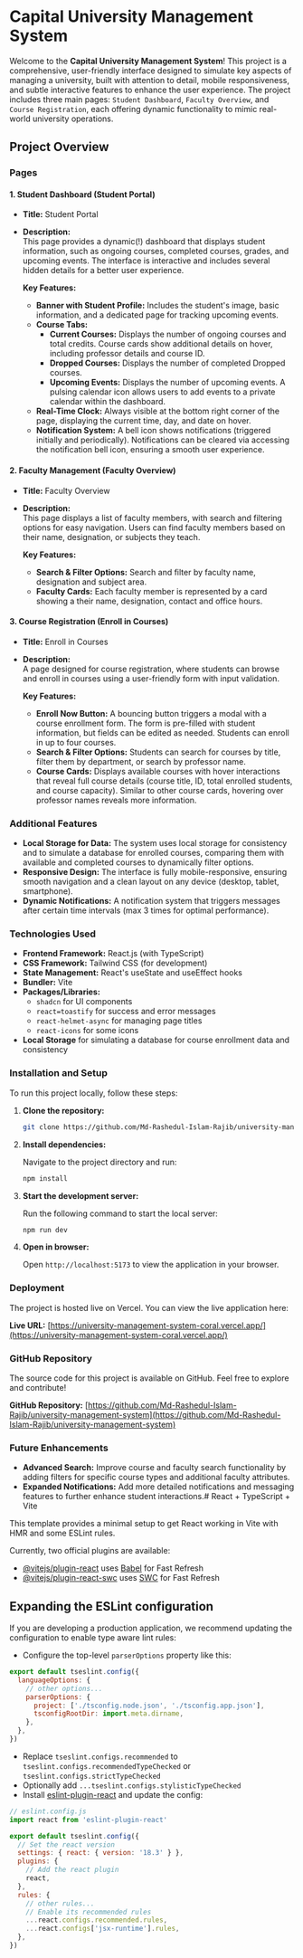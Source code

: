 # Capital University Management System

Welcome to the **Capital University Management System**! This project is a comprehensive, user-friendly interface designed to simulate key aspects of managing a university, built with attention to detail, mobile responsiveness, and subtle interactive features to enhance the user experience. The project includes three main pages: `Student Dashboard`, `Faculty Overview`, and `Course Registration`, each offering dynamic functionality to mimic real-world university operations.

## Project Overview

### Pages

#### 1. **Student Dashboard (Student Portal)**

- **Title:** Student Portal
- **Description:**  
  This page provides a dynamic(!) dashboard that displays student information, such as ongoing courses, completed courses, grades, and upcoming events. The interface is interactive and includes several hidden details for a better user experience.

  **Key Features:**
  - **Banner with Student Profile:** Includes the student's image, basic information, and a dedicated page for tracking upcoming events.
  - **Course Tabs:**
    - **Current Courses:** Displays the number of ongoing courses and total credits. Course cards show additional details on hover, including professor details and course ID.
    - **Dropped Courses:** Displays the number of completed Dropped courses.
    - **Upcoming Events:** Displays the number of upcoming events. A pulsing calendar icon allows users to add events to a private calendar within the dashboard.
  - **Real-Time Clock:** Always visible at the bottom right corner of the page, displaying the current time, day, and date on hover.
  - **Notification System:** A bell icon shows notifications (triggered initially and periodically). Notifications can be cleared via accessing the notification bell icon, ensuring a smooth user experience.

#### 2. **Faculty Management (Faculty Overview)**

- **Title:** Faculty Overview
- **Description:**  
  This page displays a list of faculty members, with search and filtering options for easy navigation. Users can find faculty members based on their name, designation, or subjects they teach.

  **Key Features:**
  - **Search & Filter Options:** Search and filter by faculty name, designation and subject area.
  - **Faculty Cards:** Each faculty member is represented by a card showing a their name, designation, contact and office hours.
  

#### 3. **Course Registration (Enroll in Courses)**

- **Title:** Enroll in Courses
- **Description:**  
  A page designed for course registration, where students can browse and enroll in courses using a user-friendly form with input validation.

  **Key Features:**
  - **Enroll Now Button:** A bouncing button triggers a modal with a course enrollment form. The form is pre-filled with student information, but fields can be edited as needed. Students can enroll in up to four courses.
  - **Search & Filter Options:** Students can search for courses by title, filter them by department, or search by professor name.
  - **Course Cards:** Displays available courses with hover interactions that reveal full course details (course title, ID, total enrolled students, and course capacity). Similar to other course cards, hovering over professor names reveals more information.

### Additional Features

- **Local Storage for Data:** The system uses local storage for consistency and to simulate a database for enrolled courses, comparing them with available and completed courses to dynamically filter options.
- **Responsive Design:** The interface is fully mobile-responsive, ensuring smooth navigation and a clean layout on any device (desktop, tablet, smartphone).
- **Dynamic Notifications:** A notification system that triggers messages after certain time intervals (max 3 times for optimal performance).


### Technologies Used

- **Frontend Framework:** React.js (with TypeScript)
- **CSS Framework:** Tailwind CSS (for development)
- **State Management:** React's useState and useEffect hooks
- **Bundler:** Vite
- **Packages/Libraries:**
  - `shadcn` for UI components
  - `react=toastify` for success and error messages
  - `react-helmet-async` for managing page titles
  - `react-icons` for some icons
- **Local Storage** for simulating a database for course enrollment data and consistency

### Installation and Setup

To run this project locally, follow these steps:

1. **Clone the repository:**

   ```bash
   git clone https://github.com/Md-Rashedul-Islam-Rajib/university-management-system.git
   ```

2. **Install dependencies:**

   Navigate to the project directory and run:

   ```bash
   npm install
   ```

3. **Start the development server:**

   Run the following command to start the local server:

   ```bash
   npm run dev
   ```

4. **Open in browser:**

   Open `http://localhost:5173` to view the application in your browser.

### Deployment

The project is hosted live on Vercel. You can view the live application here:

**Live URL:** [https://university-management-system-coral.vercel.app/](https://university-management-system-coral.vercel.app/)

### GitHub Repository

The source code for this project is available on GitHub. Feel free to explore and contribute!

**GitHub Repository:** [https://github.com/Md-Rashedul-Islam-Rajib/university-management-system](https://github.com/Md-Rashedul-Islam-Rajib/university-management-system)

### Future Enhancements

- **Advanced Search:** Improve course and faculty search functionality by adding filters for specific course types and additional faculty attributes.
- **Expanded Notifications:** Add more detailed notifications and messaging features to further enhance student interactions.# React + TypeScript + Vite

This template provides a minimal setup to get React working in Vite with HMR and some ESLint rules.

Currently, two official plugins are available:

- [@vitejs/plugin-react](https://github.com/vitejs/vite-plugin-react/blob/main/packages/plugin-react/README.md) uses [Babel](https://babeljs.io/) for Fast Refresh
- [@vitejs/plugin-react-swc](https://github.com/vitejs/vite-plugin-react-swc) uses [SWC](https://swc.rs/) for Fast Refresh

## Expanding the ESLint configuration

If you are developing a production application, we recommend updating the configuration to enable type aware lint rules:

- Configure the top-level `parserOptions` property like this:

```js
export default tseslint.config({
  languageOptions: {
    // other options...
    parserOptions: {
      project: ['./tsconfig.node.json', './tsconfig.app.json'],
      tsconfigRootDir: import.meta.dirname,
    },
  },
})
```

- Replace `tseslint.configs.recommended` to `tseslint.configs.recommendedTypeChecked` or `tseslint.configs.strictTypeChecked`
- Optionally add `...tseslint.configs.stylisticTypeChecked`
- Install [eslint-plugin-react](https://github.com/jsx-eslint/eslint-plugin-react) and update the config:

```js
// eslint.config.js
import react from 'eslint-plugin-react'

export default tseslint.config({
  // Set the react version
  settings: { react: { version: '18.3' } },
  plugins: {
    // Add the react plugin
    react,
  },
  rules: {
    // other rules...
    // Enable its recommended rules
    ...react.configs.recommended.rules,
    ...react.configs['jsx-runtime'].rules,
  },
})
```

